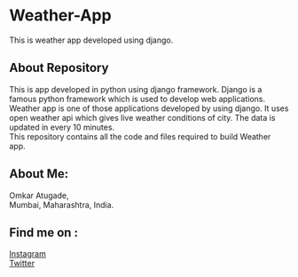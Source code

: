 # Weather-App
This is weather app developed using django.

## About Repository
This is app developed in python using django framework. Django is a famous python framework which is used to develop web applications. Weather app is one of those applications developed by using django. It uses open weather api which gives live weather conditions of city. The data is updated in every 10 minutes.<br>
This repository contains all the code and files required to build Weather app.

## About Me:
Omkar Atugade,<br>
Mumbai, Maharashtra, India.

## Find me on :
[Instagram](https://www.instagram.com/omi_atugade/)<br>
[Twitter](https://www.twitter.com/@AtugadeOmkar)
